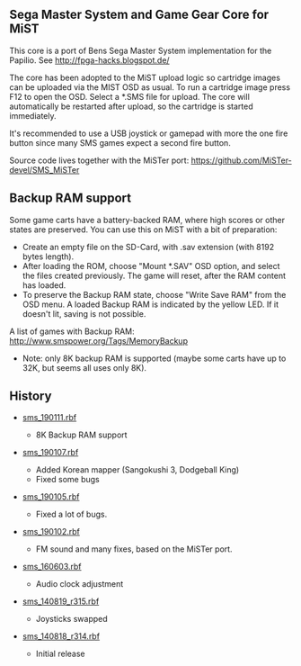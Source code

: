 Sega Master System and Game Gear Core for MiST
----------------------------------------------

This core is a port of Bens Sega Master System implementation for the
Papilio. See http://fpga-hacks.blogspot.de/

The core has been adopted to the MiST upload logic so cartridge images
can be uploaded via the MIST OSD as usual. To run a cartridge image
press F12 to open the OSD. Select a *.SMS file for upload. The core
will automatically be restarted after upload, so the cartridge is
started immediately.

It's recommended to use a USB joystick or gamepad with more the one
fire button since many SMS games expect a second fire button.

Source code lives together with the MiSTer port:
https://github.com/MiSTer-devel/SMS_MiSTer

Backup RAM support
------------------

Some game carts have a battery-backed RAM, where high scores or other states
are preserved. You can use this on MiST with a bit of preparation:

- Create an empty file on the SD-Card, with .sav extension (with 8192 bytes length).
- After loading the ROM, choose "Mount *.SAV" OSD option, and select the
  files created previously. The game will reset, after the RAM content has loaded.
- To preserve the Backup RAM state, choose "Write Save RAM" from the OSD menu.
  A loaded Backup RAM is indicated by the yellow LED. If it doesn't lit, saving is not
  possible.

A list of games with Backup RAM: http://www.smspower.org/Tags/MemoryBackup

* Note: only 8K backup RAM is supported (maybe some carts have up to 32K, but
  seems all uses only 8K).

History
-------
* [sms_190111.rbf](https://github.com/mist-devel/mist-binaries/raw/master/cores/sms/sms_190111.rbf)
  - 8K Backup RAM support

* [sms_190107.rbf](https://github.com/mist-devel/mist-binaries/raw/master/cores/sms/sms_190107.rbf)
  - Added Korean mapper (Sangokushi 3, Dodgeball King)
  - Fixed some bugs

* [sms_190105.rbf](https://github.com/mist-devel/mist-binaries/raw/master/cores/sms/sms_190105.rbf)
  - Fixed a lot of bugs.

* [sms_190102.rbf](https://github.com/mist-devel/mist-binaries/raw/master/cores/sms/sms_190102.rbf)
  - FM sound and many fixes, based on the MiSTer port.

* [sms_160603.rbf](https://github.com/mist-devel/mist-binaries/raw/master/cores/sms/sms_160603.rbf)
  - Audio clock adjustment

* [sms_140819_r315.rbf](https://github.com/mist-devel/mist-binaries/raw/master/cores/sms/old/sms_140819_r315.rbf)
  - Joysticks swapped

* [sms_140818_r314.rbf](https://github.com/mist-devel/mist-binaries/raw/master/cores/sms/old/sms_140818_r314.rbf)
  - Initial release
